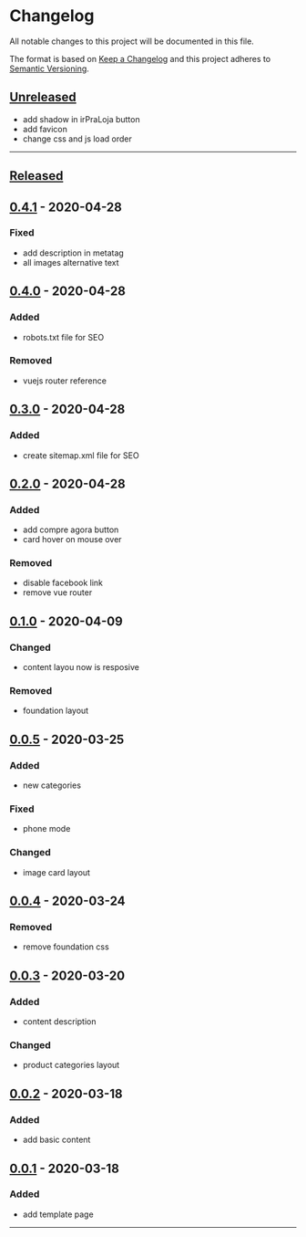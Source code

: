 # Changelog
All notable changes to this project will be documented in this file.

The format is based on [Keep a Changelog][Keep a Changelog] and this project adheres to [Semantic Versioning][Semantic Versioning].

## [Unreleased]

- add shadow in irPraLoja button
- add favicon
- change css and js load order


---

## [Released]

## [0.4.1] - 2020-04-28

### Fixed
- add description in metatag
- all images alternative text 

## [0.4.0] - 2020-04-28

### Added
- robots.txt file for SEO

### Removed
- vuejs router reference

## [0.3.0] - 2020-04-28

### Added
- create sitemap.xml file for SEO

## [0.2.0] - 2020-04-28

### Added
- add compre agora button
- card hover on mouse over

### Removed
- disable facebook link
- remove vue router

## [0.1.0] - 2020-04-09

### Changed
- content layou now is resposive

### Removed
- foundation layout

## [0.0.5] - 2020-03-25

### Added
- new categories

### Fixed
- phone mode

### Changed
- image card layout

## [0.0.4] - 2020-03-24

### Removed
- remove foundation css

## [0.0.3] - 2020-03-20

### Added
- content description

### Changed
- product categories layout

## [0.0.2] - 2020-03-18

### Added
- add basic content

## [0.0.1] - 2020-03-18

### Added
- add template page
---

<!-- Links -->
[Keep a Changelog]: https://keepachangelog.com/
[Semantic Versioning]: https://se2mver.org/

<!-- Versions -->
[Unreleased]: https://github.com/ucavalcante/AtelieDmaxPage/compare/1.0.0...HEAD
[Released]: https://github.com/ucavalcante/AtelieDmaxPage/releases
[0.4.1]: https://github.com/ucavalcante/AtelieDmaxPage/compare/0.4.0..0.4.1
[0.4.0]: https://github.com/ucavalcante/AtelieDmaxPage/compare/0.3.0..0.4.0
[0.3.0]: https://github.com/ucavalcante/AtelieDmaxPage/compare/0.2.0..0.3.0
[0.2.0]: https://github.com/ucavalcante/AtelieDmaxPage/compare/0.1.0..0.2.0
[0.1.0]: https://github.com/ucavalcante/AtelieDmaxPage/compare/0.0.5..0.1.0
[0.0.5]: https://github.com/ucavalcante/AtelieDmaxPage/compare/0.0.4..0.0.5
[0.0.4]: https://github.com/ucavalcante/AtelieDmaxPage/compare/0.0.3..0.0.4
[0.0.3]: https://github.com/ucavalcante/AtelieDmaxPage/compare/0.0.2..0.0.3
[0.0.2]: https://github.com/ucavalcante/AtelieDmaxPage/compare/0.0.1..0.0.2
[0.0.1]: https://github.com/ucavalcante/AtelieDmaxPage/releases/0.0.1